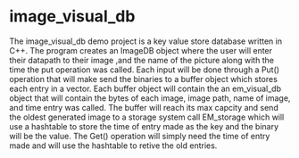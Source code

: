 # image_visual_db
The image_visual_db demo project is a key value store database written in C++.
The program creates an ImageDB object where the user will enter their datapath to their image ,and the name of the picture along with the time the put operation was called.
Each input will be done through a Put() operation that will make send the binaries to a buffer object which stores each entry in a vector.
Each buffer object will contain the an em_visual_db object that will contain the bytes of each image, image path, name of image, and time entry was called.
The buffer will reach its max capcity and send the oldest generated image to a storage system call EM_storage which will use a hashtable to store the time of entry made as the key and the binary will be the value.
The Get() operation will simply need the time of entry made and will use the hashtable to retive the old entries.
